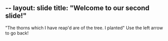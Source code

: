 --
layout: slide
title: "Welcome to our second slide!"
---
"The thorns which I have reap'd are of the tree. I planted"
Use the left arrow to go back!
